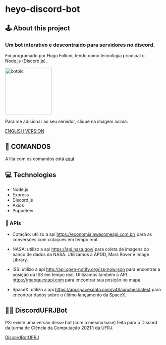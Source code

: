 # heyo-discord-bot

## 🕹️ About this project
### Um bot interativo e descontraído para servidores no discord. 

Foi programado por Hugo Folloni, tendo como tecnologia principal o Node.js (Discord.js).

[<img src="https://cdn.discordapp.com/attachments/867457879047929918/867830621467967578/ErG18llWMAAIziI.jpeg" alt="botpic" width="150"  />](https://discord.com/oauth2/authorize?client_id=867456901716246538&permissions=8&scope=bot)

Para me adicionar ao seu servidor, clique na imagem acima:

[ENGLISH VERSION](https://github.com/hugofolloni/heyo-discord-bot/blob/main/english/README.md)

## 📓 COMANDOS

A lita com os comandos está [aqui](https://github.com/hugofolloni/heyo-discord-bot/blob/main/commands-list.md)

## 💻 Technologies

- Node.js
- Express
- Discord.js
- Axios
- Puppeteer


### 🔗 APIs

- Cotação: utilizo a api https://economia.awesomeapi.com.br/ para as conversões com cotaçoes em tempo real.

- NASA: utilizo a api https://api.nasa.gov/ para coleta de imagens do banco de dados da NASA. Utilizamos a APOD, Mars Rover e Image Library.

- ISS: utilizo a api http://api.open-notify.org/iss-now.json para encontrar a posição da ISS em tempo real. Utilizamos também a API https://mapquestapi.com para encontrar sua posição no mapa.

- SpaceX: utilizo a api https://api.spacexdata.com/v4/launches/latest para encontrar dados sobre o último lançamento da SpaceX.

## 🧑‍🎓 DiscordUFRJBot

PS: existe uma versão desse bot (com a mesma base) feita para o Discord da turma de Ciência da Computação 2021.1 da UFRJ.

[DiscordBotUFRJ](https://github.com/hugofolloni/discord-ufrj-bot)

